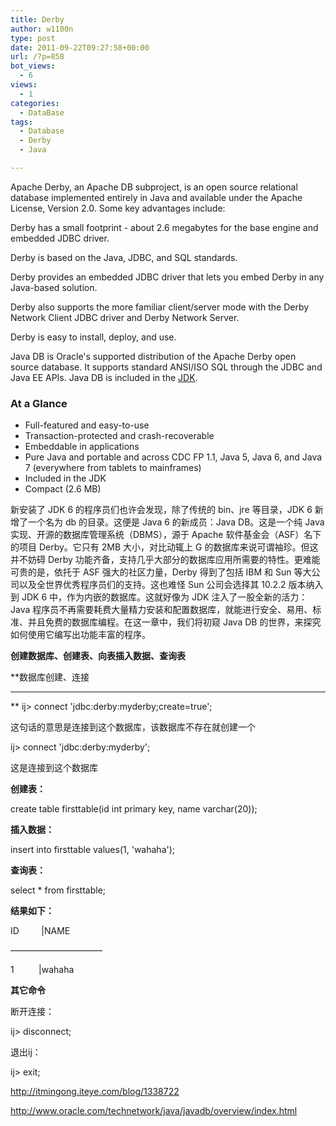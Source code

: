 ```yaml
---
title: Derby
author: w1100n
type: post
date: 2011-09-22T09:27:58+00:00
url: /?p=858
bot_views:
  - 6
views:
  - 1
categories:
  - DataBase
tags:
  - Database
  - Derby
  - Java

---
```

Apache Derby, an Apache DB subproject, is an open source relational database implemented entirely in Java and available under the Apache License, Version 2.0. Some key advantages include:

Derby has a small footprint - about 2.6 megabytes for the base engine and embedded JDBC driver.
  
Derby is based on the Java, JDBC, and SQL standards.
  
Derby provides an embedded JDBC driver that lets you embed Derby in any Java-based solution.
  
Derby also supports the more familiar client/server mode with the Derby Network Client JDBC driver and Derby Network Server.
  
Derby is easy to install, deploy, and use.

Java DB is Oracle's supported distribution of the Apache Derby open source database. It supports standard ANSI/ISO SQL through the JDBC and Java EE APIs. Java DB is included in the <a href="http://www.oracle.com/technetwork/java/javase/downloads/index.html" target="">JDK</a>.

### At a Glance

  * Full-featured and easy-to-use
  * Transaction-protected and crash-recoverable
  * Embeddable in applications
  * Pure Java and portable and across CDC FP 1.1, Java 5, Java 6, and Java 7 (everywhere from tablets to mainframes)
  * Included in the JDK
  * Compact (2.6 MB)

新安装了 JDK 6 的程序员们也许会发现，除了传统的 bin、jre 等目录，JDK 6 新增了一个名为 db 的目录。这便是 Java 6 的新成员：Java DB。这是一个纯 Java 实现、开源的数据库管理系统（DBMS），源于 Apache 软件基金会（ASF）名下的项目 Derby。它只有 2MB 大小，对比动辄上 G 的数据库来说可谓袖珍。但这并不妨碍 Derby 功能齐备，支持几乎大部分的数据库应用所需要的特性。更难能可贵的是，依托于 ASF 强大的社区力量，Derby 得到了包括 IBM 和 Sun 等大公司以及全世界优秀程序员们的支持。这也难怪 Sun 公司会选择其 10.2.2 版本纳入到 JDK 6 中，作为内嵌的数据库。这就好像为 JDK 注入了一股全新的活力：Java 程序员不再需要耗费大量精力安装和配置数据库，就能进行安全、易用、标准、并且免费的数据库编程。在这一章中，我们将初窥 Java DB 的世界，来探究如何使用它编写出功能丰富的程序。


**创建数据库、创建表、向表插入数据、查询表**

**数据库创建、连接
  
** **
  
** ij> connect 'jdbc:derby:myderby;create=true';
  
这句话的意思是连接到这个数据库，该数据库不存在就创建一个

ij> connect 'jdbc:derby:myderby';
  
这是连接到这个数据库

**创建表：**

create table firsttable(id int primary key, name varchar(20));

**插入数据：**

insert into firsttable values(1, 'wahaha');

**查询表：**

select * from firsttable;

**结果如下：**

ID         |NAME
  
——————————–
  
1          |wahaha

**其它命令**
  
断开连接：
  
ij> disconnect;
  
退出ij：
  
ij> exit;


<http://itmingong.iteye.com/blog/1338722>

<http://www.oracle.com/technetwork/java/javadb/overview/index.html>